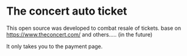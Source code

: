 # The concert auto ticket

This open source was developed to combat resale of tickets. 
base on https://www.theconcert.com/ and others..... (in the future)

It only takes you to the payment page.
